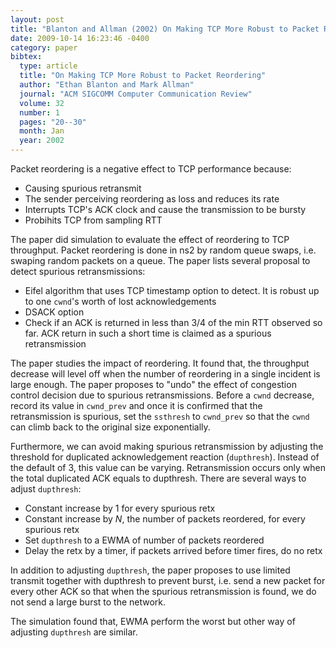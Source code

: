 ```yaml
---
layout: post
title: "Blanton and Allman (2002) On Making TCP More Robust to Packet Reordering (CCR)"
date: 2009-10-14 16:23:46 -0400
category: paper
bibtex:
  type: article
  title: "On Making TCP More Robust to Packet Reordering"
  author: "Ethan Blanton and Mark Allman"
  journal: "ACM SIGCOMM Computer Communication Review"
  volume: 32
  number: 1
  pages: "20--30"
  month: Jan
  year: 2002
---
```

Packet reordering is a negative effect to TCP performance because:

  - Causing spurious retransmit
  - The sender perceiving reordering as loss and reduces its rate
  - Interrupts TCP's ACK clock and cause the transmission to be bursty
  - Probihits TCP from sampling RTT

The paper did simulation to evaluate the effect of reordering to TCP throughput. Packet reordering is done in ns2 by random queue swaps, i.e. swaping random packets on a queue. The paper lists several proposal to detect spurious retransmissions:

  - Eifel algorithm that uses TCP timestamp option to detect. It is
    robust up to one `cwnd`'s worth of lost acknowledgements
  - DSACK option
  - Check if an ACK is returned in less than 3/4 of the min RTT
    observed so far. ACK return in such a short time is claimed
    as a spurious retransmission

The paper studies the impact of reordering. It found that, the throughput decrease will level off when the number of reordering in a single incident is large enough. The paper proposes to "undo" the effect of congestion control decision due to spurious retransmissions. Before a `cwnd` decrease, record its value in `cwnd_prev` and once it is confirmed that the retransmission is spurious, set the `ssthresh` to `cwnd_prev` so that the `cwnd` can climb back to the original size exponentially.

Furthermore, we can avoid making spurious retransmission by adjusting the threshold for duplicated acknowledgement reaction (`dupthresh`). Instead of the default of 3, this value can be varying. Retransmission occurs only when the total duplicated ACK equals to dupthresh. There are several ways to adjust `dupthresh`:

  - Constant increase by 1 for every spurious retx
  - Constant increase by $N$, the number of packets reordered, for every spurious retx
  - Set `dupthresh` to a EWMA of number of packets reordered
  - Delay the retx by a timer, if packets arrived before timer fires, do no retx

In addition to adjusting `dupthresh`, the paper proposes to use limited transmit together with dupthresh to prevent burst, i.e. send a new packet for every other ACK so that when the spurious retransmission is found, we do not send a large burst to the network.

The simulation found that, EWMA perform the worst but other way of adjusting `dupthresh` are similar.

